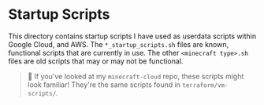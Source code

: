 # Startup Scripts
This directory contains startup scripts I have used as userdata scripts within
Google Cloud, and AWS. The `*_startup_scripts.sh` files are known, functional
scripts that are currently in use. The other `<minecraft type>.sh` files are old
scripts that may or may not be functional.

> 👋 If you've looked at my `minecraft-cloud` repo, these scripts might look
> familiar! They're the same scripts found in `terraform/vm-scripts/`.
